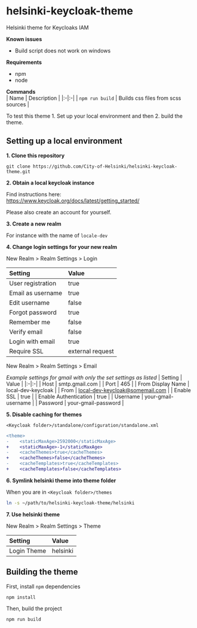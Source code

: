 # helsinki-keycloak-theme
Helsinki theme for Keycloaks IAM

**Known issues**  
- Build script does not work on windows

**Requirements**  
- npm
- node

**Commands**  
| Name | Description |
|:-|:-|
| `npm run build` | Builds css files from scss sources |

To test this theme 1. Set up your local environment and then 2. build the theme.

## Setting up a local environment

**1. Clone this repository**  
```
git clone https://github.com/City-of-Helsinki/helsinki-keycloak-theme.git
```

**2. Obtain a local keycloak instance**  

Find instructions here:
https://www.keycloak.org/docs/latest/getting_started/

Please also create an account for yourself.

**3. Create a new realm**  

For instance with the name of `locale-dev`

**4. Change login settings for your new realm**  

New Realm > Realm Settings > Login

| Setting | Value |
|:-|:-|
| User registration | true |
| Email as username  | true |
| Edit username | false |
| Forgot password | true |
| Remember me | false |
| Verify email | false |
| Login with email | true |
| Require SSL | external request |

New Realm > Realm Settings > Email

_Example settings for gmail with only the set settings as listed_
| Setting | Value |
|:-|:-|
| Host | smtp.gmail.com |
| Port  | 465 |
| From Display Name | local-dev-keycloak |
| From | local-dev-keycloak@somemail.com |
| Enable SSL | true |
| Enable Authentication | true |
| Username | your-gmail-username |
| Password | your-gmail-password |


**5. Disable caching for themes**  

`<Keycloak folder>/standalone/configuration/standalone.xml`

```diff
<theme>
-    <staticMaxAge>2592000</staticMaxAge>
+    <staticMaxAge>-1</staticMaxAge>
-    <cacheThemes>true</cacheThemes>
+    <cacheThemes>false</cacheThemes>
-    <cacheTemplates>true</cacheTemplates>
+    <cacheTemplates>false</cacheTemplates>
```

**6. Symlink helsinki theme into theme folder**  

When you are in `<Keycloak folder>/themes`

```bash
ln -s ~/path/to/helsinki-keycloak-theme/helsinki
```

**7. Use helsinki theme**  

New Realm > Realm Settings > Theme

| Setting | Value |
|:-|:-|
| Login Theme | helsinki |

## Building the theme

First, install `npm` dependencies

```bash
npm install
```

Then, build the project 

```bash
npm run build
```